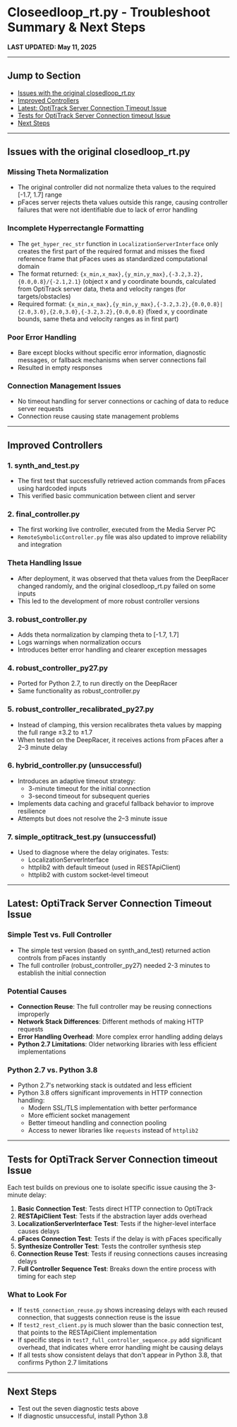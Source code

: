 # Closeedloop_rt.py - Troubleshoot Summary & Next Steps
**LAST UPDATED: May 11, 2025**

---

## Jump to Section

- [Issues with the original closedloop_rt.py](#issues-with-the-original-closedloop_rtpy)
- [Improved Controllers](#improved-controllers)
- [Latest: OptiTrack Server Connection Timeout Issue](#latest-optitrack-server-connection-timeout-issue)
- [Tests for OptiTrack Server Connection timeout Issue](#tests-for-optitrack-server-connection-timeout-issue)
- [Next Steps](#next-steps)

---

## Issues with the original closedloop_rt.py

### Missing Theta Normalization
- The original controller did not normalize theta values to the required [-1.7, 1.7] range
- pFaces server rejects theta values outside this range, causing controller failures that were not identifiable due to lack of error handling

### Incomplete Hyperrectangle Formatting
- The `get_hyper_rec_str` function in `LocalizationServerInterface` only creates the first part of the required format and misses the fixed reference frame that pFaces uses as standardized computational domain
- The format returned: `{x_min,x_max},{y_min,y_max},{-3.2,3.2},{0.0,0.8}/{-2.1,2.1}`
  (object x and y coordinate bounds, calculated from OptiTrack server data, theta and velocity ranges (for targets/obstacles)
- Required format: `{x_min,x_max},{y_min,y_max},{-3.2,3.2},{0.0,0.8}|{2.0,3.0},{2.0,3.0},{-3.2,3.2},{0.0,0.8}`
  (fixed x, y coordinate bounds, same theta and velocity ranges as in first part)

### Poor Error Handling
- Bare except blocks without specific error information, diagnostic messages, or fallback mechanisms when server connections fail
- Resulted in empty responses

### Connection Management Issues
- No timeout handling for server connections or caching of data to reduce server requests
- Connection reuse causing state management problems

---

## Improved Controllers

### 1. synth_and_test.py
- The first test that successfully retrieved action commands from pFaces using hardcoded inputs
- This verified basic communication between client and server

### 2. final_controller.py
- The first working live controller, executed from the Media Server PC
- `RemoteSymbolicController.py` file was also updated to improve reliability and integration

### Theta Handling Issue
- After deployment, it was observed that theta values from the DeepRacer changed randomly, and the original closedloop_rt.py failed on some inputs
- This led to the development of more robust controller versions

### 3. robust_controller.py
- Adds theta normalization by clamping theta to [-1.7, 1.7]
- Logs warnings when normalization occurs
- Introduces better error handling and clearer exception messages

### 4. robust_controller_py27.py
- Ported for Python 2.7, to run directly on the DeepRacer
- Same functionality as robust_controller.py

### 5. robust_controller_recalibrated_py27.py
- Instead of clamping, this version recalibrates theta values by mapping the full range ±3.2 to ±1.7
- When tested on the DeepRacer, it receives actions from pFaces after a 2–3 minute delay

### 6. hybrid_controller.py (unsuccessful)
- Introduces an adaptive timeout strategy:
  - 3-minute timeout for the initial connection
  - 3-second timeout for subsequent queries
- Implements data caching and graceful fallback behavior to improve resilience
- Attempts but does not resolve the 2–3 minute issue

### 7. simple_optitrack_test.py (unsuccessful)
- Used to diagnose where the delay originates. Tests:
  - LocalizationServerInterface
  - httplib2 with default timeout (used in RESTApiClient)
  - httplib2 with custom socket-level timeout

---

## Latest: OptiTrack Server Connection Timeout Issue

### Simple Test vs. Full Controller
- The simple test version (based on synth_and_test) returned action controls from pFaces instantly
- The full controller (robust_controller_py27) needed 2-3 minutes to establish the initial connection

### Potential Causes
- **Connection Reuse**: The full controller may be reusing connections improperly
- **Network Stack Differences**: Different methods of making HTTP requests
- **Error Handling Overhead**: More complex error handling adding delays
- **Python 2.7 Limitations**: Older networking libraries with less efficient implementations

### Python 2.7 vs. Python 3.8
- Python 2.7's networking stack is outdated and less efficient
- Python 3.8 offers significant improvements in HTTP connection handling:
  - Modern SSL/TLS implementation with better performance
  - More efficient socket management
  - Better timeout handling and connection pooling
  - Access to newer libraries like `requests` instead of `httplib2`

---

## Tests for OptiTrack Server Connection timeout Issue

Each test builds on previous one to isolate specific issue causing the 3-minute delay:

1. **Basic Connection Test**: Tests direct HTTP connection to OptiTrack
2. **RESTApiClient Test**: Tests if the abstraction layer adds overhead
3. **LocalizationServerInterface Test**: Tests if the higher-level interface causes delays
4. **pFaces Connection Test**: Tests if the delay is with pFaces specifically
5. **Synthesize Controller Test**: Tests the controller synthesis step
6. **Connection Reuse Test**: Tests if reusing connections causes increasing delays
7. **Full Controller Sequence Test**: Breaks down the entire process with timing for each step

### What to Look For
- If `test6_connection_reuse.py` shows increasing delays with each reused connection, that suggests connection reuse is the issue
- If `test2_rest_client.py` is much slower than the basic connection test, that points to the RESTApiClient implementation
- If specific steps in `test7_full_controller_sequence.py` add significant overhead, that indicates where error handling might be causing delays
- If all tests show consistent delays that don't appear in Python 3.8, that confirms Python 2.7 limitations

---

## Next Steps
- Test out the seven diagnostic tests above
- If diagnostic unsuccessful, install Python 3.8
